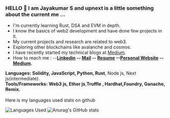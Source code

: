 ### HELLO 👋 I am Jayakumar S and upnext is a little something about the current me ...
- I'm currently learning Rust, DSA and EVM in depth.  
- I know the basics of web2 development and have done few projects in it.
- My current projects and research are related to web3.
- Exploring other blockchains like avalanche and cosmos.
- I have recently started my technical blogs at [Medium](https://medium.com/@jayakumargowtham2812).
- How to reach me : --**[Linkedin](http://www.linkedin.com/in/jayakumar-sathayadhran-8b70a819b) -- [Mail](mailto:jayakumargowtham2812@gmail.com) -- [Resume](https://drive.google.com/file/d/1iPo1yzitImR8vsbke79OHZiBFeEbwVgW/view?usp=sharing) --[Personal Website](https://jayakumar-portfolio-block.vercel.app/) -- [Medium](https://medium.com/@jayakumargowtham2812).** 

**Languages:**  **Solidity, JavaScript, Python, Rust**, Node js, Next js(intermediate).
<br>
**Tools/Frameworks:**  **Web3 js, Ether js**,**Truffle , Hardhat,Foundry, Ganache, Remix.**
<br>
<br>
Here is my languages used stats on github

![Languages Used](https://github-readme-stats.vercel.app/api/top-langs/?username=Jayakumar2812&layout=compact)
![Anurag's GitHub stats](https://github-readme-stats.vercel.app/api?username=Jayakumar2812&show_icons=true&theme=radical&count_private=true)
<br>





